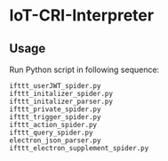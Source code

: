 # IoT-CRI-Interpreter

## Usage

Run Python script in following sequence:
```
ifttt_userJWT_spider.py
ifttt_initalizer_spider.py
ifttt_initalizer_parser.py
ifttt_private_spider.py
ifttt_trigger_spider.py
ifttt_action_spider.py
ifttt_query_spider.py
electron_json_parser.py
ifttt_electron_supplement_spider.py
```